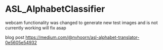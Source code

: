 # ASL_AlphabetClassifier

webcam functionality was changed to generate new test images and is not currently working will fix asap

blog post
https://medium.com/@nvhoorn/asl-alphabet-translator-0e5605e54932
